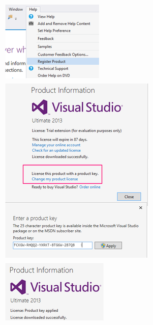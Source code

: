 <!-- {PublishedOn:"Oct 22 2013 ", Title:"Registering VS 2013 With An MSDN Product Key", Intro:"Visual Studio 2013 can be downloaded from MSDN, installed, and used without a product key for ~90 days." } -->

![](img/register-vs2013-register-product.png)

![](img/register-vs2013-enter-product-key.png)

![](img/register-vs2013-registered.png)

